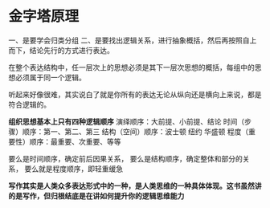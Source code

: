 # 金字塔原理

一、是要学会归类分组
二、是要找出逻辑关系，进行抽象概括，然后再按照自上而下，结论先行的方式进行表达。

在整个表达结构中，任一层次上的思想必须是其下一层次思想的概括，每组中的思想必须属于同一个逻辑。

听起来好像很难，其实说白了就是你所有的表达无论从纵向还是横向上来说，都是符合逻辑的。

**组织思想基本上只有四种逻辑顺序**
演绎顺序：大前提、小前提、结论
时间（步骤）顺序：第一、第二、第三
结构（空间）顺序：波士顿 纽约 华盛顿
程度（重要性）顺序：最重要、次重要、等等

要么是时间顺序，确定前后因果关系，
要么是结构顺序，确定整体和部分的关系，
要么就是程度顺序，即轻重缓急

**写作其实是人类众多表达形式中的一种，是人类思维的一种具体体现。这书虽然讲的是写作，但归根结底是在讲如何提升你的逻辑思维能力**
